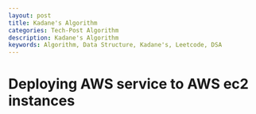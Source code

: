 ```yaml
---
layout: post
title: Kadane's Algorithm
categories: Tech-Post Algorithm
description: Kadane's Algorithm
keywords: Algorithm, Data Structure, Kadane's, Leetcode, DSA
---
```


# Deploying AWS service to AWS ec2 instances

